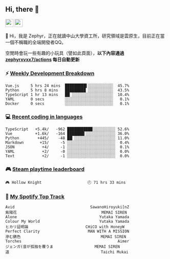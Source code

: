 <!--
**zephyrxvxx7/zephyrxvxx7** is a ✨ _special_ ✨ repository because its `README.md` (this file) appears on your GitHub profile.

Here are some ideas to get you started:

- 🔭 I’m currently working on ...
- 🌱 I’m currently learning ...
- 👯 I’m looking to collaborate on ...
- 🤔 I’m looking for help with ...
- 💬 Ask me about ...
- 📫 How to reach me: ...
- 😄 Pronouns: ...
- ⚡ Fun fact: ...
-->

## Hi, there 👋

<a href="https://www.instagram.com/zephyrxvxx7/"><img src="https://img.shields.io/badge/instagram-3f729b?&style=for-the-badge&logo=instagram&logoColor=white" height=25></a>
<a href="https://zephyrxvxx7.me/"><img src="https://img.shields.io/badge/blog-gray?&style=for-the-badge&logo=hexo&logoColor=white" height=25></a>

👋 Hi，我是 Zephyr，正在就讀中山大學資工所，研究領域是雲原生，目前正在當一個不稱職的全端開發者QQ。

空閒時會玩一些有趣的小玩具（譬如此頁面），**以下內容通過 [zephyrxvxx7/actions](https://github.com/zephyrxvxx7/zephyrxvxx7/actions) 每日自動更新**

### ⚡ [Weekly Development Breakdown](https://gist.github.com/zephyrxvxx7/ee1787313f0772b51494d051b5edde7f)

<!-- code_time start -->

```text
Vue.js     5 hrs 24 mins  █████████▌░░░░░░░░░░░  45.7%
Python     5 hrs 8 mins   █████████▏░░░░░░░░░░░  43.5%
TypeScript 1 hr 13 mins   ██▏░░░░░░░░░░░░░░░░░░  10.4%
YAML       0 secs         ░░░░░░░░░░░░░░░░░░░░░   0.1%
Docker     0 secs         ░░░░░░░░░░░░░░░░░░░░░   0.1%
```

<!-- code_time end -->

### 💻 [Recent coding in languages](https://gist.github.com/zephyrxvxx7/08c5ff0fead26978490fef5d749f43ea)

<!-- code_diff start -->

```text
TypeScript   +5.4k/   -962 ███████████░░░░░░░░░░ 52.6%
Vue          +1.6k/   -164 ███████▌░░░░░░░░░░░░░ 36.0%
Python        +445/    -48 ██▎░░░░░░░░░░░░░░░░░░ 11.0%
Markdown       +15/     -5 ░░░░░░░░░░░░░░░░░░░░░  0.4%
JSON            +4/     -1 ░░░░░░░░░░░░░░░░░░░░░  0.1%
YAML            +2/     -0 ░░░░░░░░░░░░░░░░░░░░░  0.0%
Text            +2/     -1 ░░░░░░░░░░░░░░░░░░░░░  0.0%
```

<!-- code_diff end -->

### 🎮 [Steam playtime leaderboard](https://gist.github.com/zephyrxvxx7/f77b8978877f959b69d84723c43a4a64)

<!-- steam_time start -->

```text
🎮 Hollow Knight                    🕘 71 hrs 33 mins
```

<!-- steam_time end -->

### 🎵 [My Spotify Top Track](https://gist.github.com/zephyrxvxx7/fe159fde5ec9ebea27e03dd63a71e78f)

<!-- spotify_track start -->

```text
Avid                                 SawanoHiroyuki[nZ
紫陽花                                     MEMAI SIREN
Alone                                    Yutaka Yamada
Colour My World                          Yutaka Yamada
ヒカリ証明論                         CHiCO with HoneyW
Perfect Clarity                     MAN WITH A MISSION
滲む錆色                                   MEMAI SIREN
Torches                                          Aimer
ジェンガ(音が孤独を覆うま                  MEMAI SIREN
道                                        Taichi Mukai
```

<!-- spotify_track end -->
